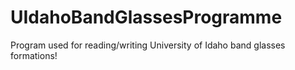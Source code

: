 # UIdahoBandGlassesProgramme
Program used for reading/writing University of Idaho band glasses formations!